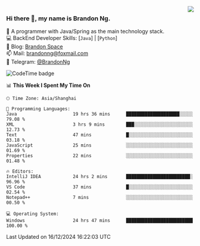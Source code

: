 <img  align="right" src="https://github-readme-stats-brandon0824.vercel.app/api/top-langs/?username=brandon0824&layout=compact">

### Hi there 👋, my name is Brandon Ng.

🌱 A programmer with Java/Spring as the main technology stack.  
💻 BackEnd Developer Skills: [`Java`] | [`Python`]  
📝 Blog: [Brandon Space](https://brandonng.tech)  
📫 Mail: brandonng@foxmail.com  
📰 Telegram: [@BrandonNg](https://t.me/BrandonNg24)  

![CodeTime badge](https://img.shields.io/endpoint?style=flat-square&url=https%3A%2F%2Fapi.codetime.dev%2Fshield%3Fid%3D128%26project%3D%26in%3D604800000)

<!--START_SECTION:waka-->
📊 **This Week I Spent My Time On** 

```text
🕑︎ Time Zone: Asia/Shanghai

💬 Programming Languages: 
Java                     19 hrs 36 mins      ████████████████████░░░░░   79.08 % 
XML                      3 hrs 9 mins        ███░░░░░░░░░░░░░░░░░░░░░░   12.73 % 
Text                     47 mins             █░░░░░░░░░░░░░░░░░░░░░░░░   03.18 % 
JavaScript               25 mins             ░░░░░░░░░░░░░░░░░░░░░░░░░   01.69 % 
Properties               22 mins             ░░░░░░░░░░░░░░░░░░░░░░░░░   01.48 % 

🔥 Editors: 
IntelliJ IDEA            24 hrs 2 mins       ████████████████████████░   96.96 % 
VS Code                  37 mins             █░░░░░░░░░░░░░░░░░░░░░░░░   02.54 % 
Notepad++                7 mins              ░░░░░░░░░░░░░░░░░░░░░░░░░   00.50 % 

💻 Operating System: 
Windows                  24 hrs 47 mins      █████████████████████████   100.00 % 
```


 Last Updated on 16/12/2024 16:22:03 UTC
<!--END_SECTION:waka-->

